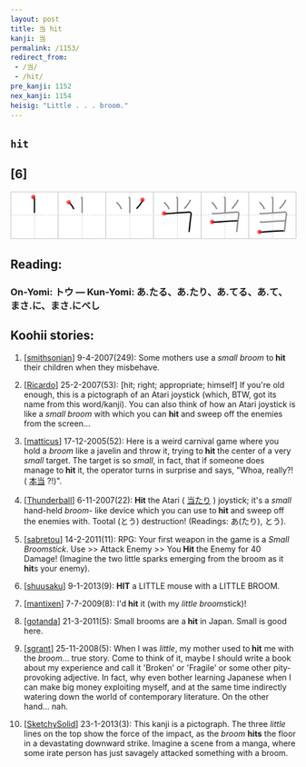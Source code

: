 ```yaml
---
layout: post
title: 当 hit
kanji: 当
permalink: /1153/
redirect_from:
 - /当/
 - /hit/
pre_kanji: 1152
nex_kanji: 1154
heisig: "Little . . . broom."
---
```


## `hit`

## [6]

<div class="stroke"><img src="../images/E5BD93.png" /></div>

## Reading:

### On-Yomi: トウ &mdash; Kun-Yomi: あ.たる、あ.たり、あ.てる、あ.て、まさ.に、まさ.にべし

## Koohii stories:

1) [<a href="http://kanji.koohii.com/profile/smithsonian">smithsonian</a>] 9-4-2007(249): Some mothers use a <em>small broom</em> to<strong> hit</strong> their children when they misbehave. 

2) [<a href="http://kanji.koohii.com/profile/Ricardo">Ricardo</a>] 25-2-2007(53): [hit; right; appropriate; himself] If you&#039;re old enough, this is a pictograph of an Atari joystick (which, BTW, got its name from this word/kanji). You can also think of how an Atari joystick is like a <em>small</em> <em>broom</em> with which you can <strong>hit</strong> and sweep off the enemies from the screen... 

3) [<a href="http://kanji.koohii.com/profile/matticus">matticus</a>] 17-12-2005(52): Here is a weird carnival game where you hold a <em>broom</em> like a javelin and throw it, trying to<strong> hit</strong> the center of a very <em>small</em> target. The target is so <em>small</em>, in fact, that if someone does manage to<strong> hit</strong> it, the operator turns in surprise and says, &quot;Whoa, really?! (  <a href="http://jisho.org/kanji/details/本当">本当</a>  ?!)&quot;. 

4) [<a href="http://kanji.koohii.com/profile/Thunderball">Thunderball</a>] 6-11-2007(22): <strong>Hit</strong> the Atari (  <a href="http://jisho.org/kanji/details/当たり">当たり</a>  ) joystick; it&#039;s a <em>small</em> hand-held <em>broom</em>- like device which you can use to<strong> hit</strong> and sweep off the enemies with. Tootal (とう) destruction! (Readings: あ(たり), とう). 

5) [<a href="http://kanji.koohii.com/profile/sabretou">sabretou</a>] 14-2-2011(11): RPG: Your first weapon in the game is a <em>Small Broomstick</em>. Use &gt;&gt; Attack Enemy &gt;&gt; You<strong> Hit</strong> the Enemy for 40 Damage! (Imagine the two little sparks emerging from the broom as it<strong> hit</strong>s your enemy). 

6) [<a href="http://kanji.koohii.com/profile/shuusaku">shuusaku</a>] 9-1-2013(9): <strong>HIT</strong> a LITTLE mouse with a LITTLE BROOM. 

7) [<a href="http://kanji.koohii.com/profile/mantixen">mantixen</a>] 7-7-2009(8): I&#039;d<strong> hit</strong> it (with my <em>little broom</em>stick)! 

8) [<a href="http://kanji.koohii.com/profile/gotanda">gotanda</a>] 21-3-2011(5): Small brooms are a<strong> hit</strong> in Japan. Small is good here. 

9) [<a href="http://kanji.koohii.com/profile/sgrant">sgrant</a>] 25-11-2008(5): When I was <em>little</em>, my mother used to<strong> hit</strong> me with the <em>broom</em>... true story. Come to think of it, maybe I should write a book about my experience and call it &#039;Broken&#039; or &#039;Fragile&#039; or some other pity-provoking adjective. In fact, why even bother learning Japanese when I can make big money exploiting myself, and at the same time indirectly watering down the world of contemporary literature. On the other hand... nah. 

10) [<a href="http://kanji.koohii.com/profile/SketchySolid">SketchySolid</a>] 23-1-2013(3): This kanji is a pictograph. The three <em>little</em> lines on the top show the force of the impact, as the <em>broom</em> <strong>hits</strong> the floor in a devastating downward strike. Imagine a scene from a manga, where some irate person has just savagely attacked something with a broom. 
